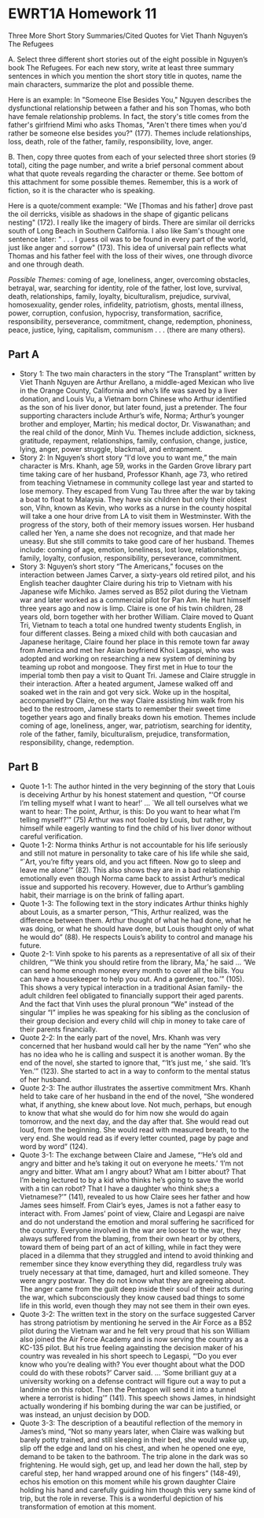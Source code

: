 # EWRT1A Homework 11
Three More Short Story Summaries/Cited Quotes for Viet Thanh Nguyen’s The Refugees

A. Select three different short stories out of the eight possible in Nguyen’s book The Refugees. For each new story, write at least three summary sentences in which you mention the short story title in quotes, name the main characters, summarize the plot and possible theme.

Here is an example: In "Someone Else Besides You," Nguyen describes the dysfunctional relationship between a father and his son Thomas, who both have female relationship problems.  In fact, the story's title comes from the father's girlfriend Mimi who asks Thomas, "Aren't there times when you'd rather be someone else besides you?" (177).  Themes include relationships, loss, death, role of the father, family, responsibility, love, anger.

B. Then, copy three quotes from each of your selected three short stories (9 total), citing the page number, and write a brief personal comment about what that quote reveals regarding the character or theme. See bottom of this attachment for some possible themes. Remember, this is a work of fiction, so it is the character who is speaking.

Here is a quote/comment example: "We [Thomas and his father] drove past the oil derricks, visible as shadows in the shape of gigantic pelicans nesting" (172).  I really like the imagery of birds.  There are similar oil derricks south of Long Beach in Southern California.  I also like Sam's thought one sentence later: " . . .  I guess oil was to be found in every part of the world, just like anger and sorrow" (173).  This idea of universal pain reflects what Thomas and his father feel with the loss of their wives, one through divorce and one through death.

*Possible Themes:* coming of age, loneliness, anger, overcoming obstacles, betrayal, war, searching for identity, role of the father, lost love, survival, death, relationships, family, loyalty, biculturalism, prejudice, survival, homosexuality, gender roles, infidelity, patriotism, ghosts, mental illness, power, corruption, confusion, hypocrisy, transformation, sacrifice, responsibility, perseverance, commitment, change, redemption, phoniness, peace, justice, lying, capitalism, communism . . . (there are many others).

## Part A
* Story 1: The two main characters in the story “The Transplant” written by Viet Thanh Nguyen are Arthur Arellano, a middle-aged Mexican who live in the Orange County, California and who’s life was saved by a liver donation, and Louis Vu, a Vietnam born Chinese who Arthur identified as the son of his liver donor, but later found, just a pretender. The four supporting characters include Arthur’s wife, Norma; Arthur’s younger brother and employer, Martin; his medical doctor, Dr. Viswanathan; and the real child of the donor, Minh Vu. Themes include addiction, sickness, gratitude, repayment, relationships, family, confusion, change, justice, lying, anger, power struggle, blackmail, and entrapment.
* Story 2: In Nguyen’s short story “I'd love you to want me,” the main character is Mrs. Khanh, age 59, works in the Garden Grove library part time taking care of her husband, Professor Khanh, age 73, who retired from teaching Vietnamese in community college last year and started to lose memory. They escaped from Vung Tau three after the war by taking a boat to float to Malaysia. They have six children but only their oldest son, Vihn, known as Kevin, who works as a nurse in the county hospital will take a one hour drive from LA to visit them in Westminster. With the progress of the story, both of their memory issues worsen. Her husband called her Yen, a name she does not recognize, and that made her uneasy. But she still commits to take good care of her husband. Themes include: coming of age, emotion, loneliness, lost love, relationships, family, loyalty, confusion, responsibility, perseverance, commitment.
* Story 3: Nguyen’s short story “The Americans,” focuses on the interaction between James Carver, a sixty-years old retired pilot, and his English teacher daughter Claire during his trip to Vietnam with his Japanese wife Michiko. James served as B52 pilot during the Vietnam war and later worked as a commercial pilot for Pan Am. He hurt himself three years ago and now is limp. Claire is one of his twin children, 28 years old, born together with her brother William. Claire moved to Quant Tri, Vietnam to teach a total one hundred twenty students English, in four different classes. Being a mixed child with both caucasian and Japanese heritage, Claire found her place in this remote town far away from America and met her Asian boyfriend Khoi Lagaspi, who was adopted and working on researching a new system of demining by teaming up robot and mongoose. They first met in Hue to tour the imperial tomb then pay a visit to Quant Tri. Jamese and Claire struggle in their interaction. After a heated argument, Jamese walked off and soaked wet in the rain and got very sick. Woke up in the hospital, accompanied by Claire, on the way Claire assisting him walk from his bed to the restroom, Jamese starts to remember their sweet time together years ago and finally breaks down his emotion. Themes include coming of age, loneliness, anger, war, patriotism, searching for identity, role of the father, family, biculturalism, prejudice, transformation, responsibility, change, redemption.

## Part B
* Quote 1-1: The author hinted in the very beginning of the story that Louis is deceiving Arthur by his honest statement and question, “‘Of course I’m telling myself what I want to hear!’ … `We all tell ourselves what we want to hear: The point, Arthur, is this: Do you want to hear what I’m telling myself?’” (75) Arthur was not fooled by Louis, but rather, by himself while eagerly wanting to find the child of his liver donor without careful verification.
* Quote 1-2:  Norma thinks Arthur is not accountable for his life seriously and still not mature in personality to take care of his life while she said,  “`Art, you’re fifty years old, and you act fifteen. Now go to sleep and leave me alone’” (82). This also shows they are in a bad relationship emotionally even though Norma came back to assist Arthur’s medical issue and supported his recovery. However, due to Arthur’s gambling habit, their marriage is on the brink of falling apart. 
* Quote 1-3: The following text in the story indicates Arthur thinks highly about Louis, as a smarter person, “This, Arthur realized, was the difference between them. Arthur thought of what he had done, what he was doing, or what he should have done, but Louis thought only of what he would do” (88). He respects Louis’s ability to control and manage his future. 
* Quote 2-1: Vinh spoke to his parents as a representative of all six of their children, “‘We think you should retire from the library, Ma,’ he said … ‘We can send home enough money every month to cover all the bills. You can have a housekeeper to help you out. And a gardener, too.’” (105). This shows a very typical interaction in a traditional Asian family- the adult children feel obligated to financially support their aged parents. And the fact that Vinh uses the plural pronoun “We” instead of  the singular “I” implies he was speaking for his sibling as the conclusion of their group decision and every child will chip in money to take care of their parents financially. 
* Quote 2-2: In the early part of the novel, Mrs. Khanh was very concerned that her husband would call her by the name “Yen” who she has no idea who he is calling and suspect it is another woman. By the end of the novel, she started to ignore that, “‘It’s just me, ‘ she said. ‘It’s Yen.’” (123). She started to act in a way to conform to the mental status of her husband. 
* Quote 2-3: The author illustrates the assertive commitment Mrs. Khanh held to take care of her husband in the end of the novel, “She wondered what, if anything, she knew about love. Not much, perhaps, but enough to know that what she would do for him now she would do again tomorrow, and the next day, and the day after that. She would read out loud, from the beginning. She would read with measured breath, to the very end. She would read as if every letter counted, page by page and word by word” (124).
* Quote 3-1: The exchange between Claire and Jamese, “‘He’s old and angry and bitter and he’s taking it out on everyone he meets.’ ‘I’m not angry and bitter. What am I angry about? What am I bitter about? That I’m being lectured to by a kid who thinks he’s going to save the world with a tin can robot? That I have a daughter who think she;s a Vietnamese?’” (141), revealed to us how Claire sees her father and how James sees himself. From Clair’s eyes, James is not a father easy to interact with. From James’ point of view, Claire and Legaspi are naive and do not understand the emotion and moral suffering he sacrificed for the country. Everyone involved in the war are looser to the war, they always suffered from the blaming, from their own heart or by others, toward them of being part of an act of killing, while in fact they were placed in a dilemma that they struggled and intend to avoid thinking and remember since they know everything they did, regardless truly was truely necessary at that time, damaged, hurt and killed someone. They were angry postwar. They do not know what they are agreeing about. The anger came from the guilt deep inside their soul of their acts during the war, which subconsciously they know caused bad things to some life in this world, even though they may not see them in their own eyes. 
* Quote 3-2: The written text in the story on the surface suggested Carver has strong patriotism by mentioning he served in the Air Force as a B52 pilot during the Vietnam war and he felt very proud that his son William also joined the Air Force Academy and is now serving the country as a KC-135 pilot. But his true feeling againsting the decision maker of his country was revealed in his short speech to Legaspi,  “‘Do you ever know who you’re dealing with? You ever thought about what the DOD could do with these robots?’ Carver said. … ‘Some brilliant guy at a university working on a defense contract will figure out a way to put a landmine on this robot. Then the Pentagon will send it into a tunnel where a terrorist is hiding’” (141). This speech shows James, in hindsight actually wondering if his bombing during the war can be justified, or was instead, an unjust decision by DOD.
* Quote 3-3: The description of a beautiful reflection of the memory in James’s mind, “Not so many years later, when Claire was walking but barely potty trained, and still sleeping in their bed, she would wake up, slip off the edge and land on his chest, and when he opened one eye, demand to be taken to the bathroom. The trip alone in the dark was so frightening. He would sigh, get up, and lead her down the hall, step by careful step, her hand wrapped around one of his fingers” (148-49), echos his emotion on this moment while his grown daughter Claire holding his hand and carefully guiding him though this very same kind of trip, but the role in reverse. This is a wonderful depiction of his transformation of emotion at this moment. 

